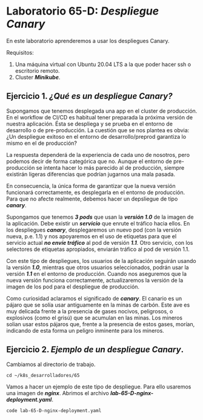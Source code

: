# Laboratorio 65-D: ***Despliegue Canary***
 
En este laboratorio aprenderemos a usar los despliegues Canary.

Requisitos:

1. Una máquina virtual con Ubuntu 20.04 LTS a la que poder hacer ssh o escritorio remoto.
2. Cluster ***Minikube***.

## Ejercicio 1. ***¿Qué es un despliegue Canary?***

Supongamos que tenemos desplegada una app en el cluster de producción. En el workflow de CI/CD es habitual tener preparada la próxima versión de nuestra aplicación. Ésta se despliega y se prueba en el entorno de desarrollo o de pre-producción. La cuestión que se nos plantea es obvia: ¿Un despliegue exitoso en el entorno de desarrollo/preprod garantiza lo mismo en el de producción?

La respuesta dependerá de la experiencia de cada uno de nosotros, pero podemos decir de forma categórica que no. Aunque el entorno de pre-producción se intenta hacer lo más parecido al de producción, siempre existirán ligeras diferencias que podrían jugarnos una mala pasada.

En consecuencia, la única forma de garantizar que la nueva versión funcionará correctamente, es desplegarla en el entorno de producción. Para que no afecte realmente, debemos hacer un depsliegue de tipo ***canary***.

Supongamos que tenemos ***3 pods*** que usan la ***versión 1.0*** de la imagen de la aplicación. Debe existir un ***servicio*** que enrute el tráfico hacia ellos. En los despliegues ***canary***, desplegaremos un nuevo pod (con la versión nueva, p.e. 1.1) y nos apoyaremos en el uso de etiquetas para que el servicio actual ***no envíe tráfico*** al pod de versión ***1.1***. Otro servicio, con los selectores de etiquetas apropiados, enviarán tráfico al pod de versión 1.1.

Con este tipo de despliegues, los usuarios de la aplicación seguirán usando la versión ***1.0***, mientras que otros usuarios seleccionados, podrán usar la versión ***1.1*** en el entorno de producción. Cuando nos aseguremos que la nueva versión funciona correctamente, actualizaremos la versión de la imagen de los pod para el despliegue de producción.

Como curiosidad aclaramos el significado de ***canary***. El canario es un pájaro que se solía usar antiguamente en la minas de carbón. Este ave es muy delicada frente a la presencia de gases nocivos,  peligrosos, o explosivos (como el grisú) que se acumulan en las minas. Los mineros solian usar estos pájaros que, frente a la presencia de estos gases, morían, indicando de esta forma un peligro inminente para los mineros.

## Ejercicio 2. ***Ejemplo de un despliegue Canary***.

Cambiamos al directorio de trabajo.
```
cd ~/k8s_desarrolladores/65
```

Vamos a hacer un ejemplo de este tipo de despliegue. Para ello usaremos una imagen de ***nginx***. Abrimos el archivo ***lab-65-D-nginx-deployment.yaml***.
```
code lab-65-D-nginx-deployment.yaml
```

